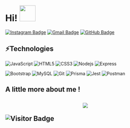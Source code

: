 <h1>
Hi! 
<img src="https://media.giphy.com/media/mGcNjsfWAjY5AEZNw6/giphy.gif" width="50">
</h1>

<!--[![Linkedin Badge](https://img.shields.io/badge/-LinkedIn-blue?style=flat-square&logo=Linkedin&logoColor=white&link=https://www.linkedin.com/in/dodi-wahyu/)](https://www.linkedin.com/in/dodi-wahyu/)-->
[![Instagram Badge](https://img.shields.io/badge/-Instagram-purple?style=flat-square&logo=instagram&logoColor=white&link=https://instagram.com/dxdiwp/)](https://instagram.com/dxdiwp)
[![Gmail Badge](https://img.shields.io/badge/-Gmail-c14438?style=flat-square&logo=Gmail&logoColor=white&link=mailto:kanna6501@gmail.com)](mailto:dodiwahyu28@gmail.com)
[![GitHub Badge](https://img.shields.io/github/followers/dxdiwp?label=follow&style=social)](https://github.com/dxdiwp)

<h2>⚡Technologies</h2>

<!-- ![TypeScript](https://img.shields.io/badge/-TypeScript-007ACC?style=flat-square&logo=typescript) -->



![JavaScript](https://img.shields.io/badge/-JavaScript-black?style=flat-square&logo=javascript)
![HTML5](https://img.shields.io/badge/-HTML5-E34F26?style=flat-square&logo=html5&logoColor=white)
![CSS3](https://img.shields.io/badge/-CSS3-1572B6?style=flat-square&logo=css3)
![Nodejs](https://img.shields.io/badge/-Nodejs-black?style=flat-square&logo=Node.js)
![Express](https://img.shields.io/badge/-Express-black?style=flat-square&logo=Express)
<!-- 
![React](https://img.shields.io/badge/-React-black?style=flat-square&logo=react)
![Tailwind](https://img.shields.io/badge/-Tailwind-black?style=flat-square&logo=tailwindcss)
![MongoDB](https://img.shields.io/badge/-MongoDB-black?style=flat-square&logo=mongodb)
![PostgreSQL](https://img.shields.io/badge/-PostgreSQL-336791?style=flat-square&logo=postgresql)
-->
![Bootstrap](https://img.shields.io/badge/-Bootstrap-563D7C?style=flat-square&logo=bootstrap)
![MySQL](https://img.shields.io/badge/-MySQL-black?style=flat-square&logo=mysql)
![Git](https://img.shields.io/badge/-Git-black?style=flat-square&logo=git)
![Prisma](https://img.shields.io/badge/-Prisma-2D9CDB?style=flat-square&logo=Prisma)
![Jest](https://img.shields.io/badge/-Jest-8A3FFC?style=flat-square&logo=Jest)
![Postman](https://img.shields.io/badge/-Postman-black?style=flat-square&logo=postman)


<h2> A little more about me ! <h2/>
<p align="center">

   <p align="center">
  <!-- <img height="50%" width="auto" src ="https://github-readme-stats.vercel.app/api?username=dxdiwp&show_icons=true&count_private=true&theme=dark&hide_border=true&hide_contribs=true&bg_color=00000000">
  <img height="50%" width="auto" src ="https://github-readme-stats.vercel.app/api/top-langs/?username=dxdiwp&layout=compact&hide_border=true&theme=dark&bg_color=00000000&langs_count=6&count_private=true&hide=jupyter%20notebook,tex,css"> -->
  <img src ="https://github-readme-streak-stats.herokuapp.com?user=dxdiwp&theme=dark&hide_border=true&background=FFFFFF00">
  <!-- <br>
  <br>
  <a href="https://www.buymeacoffee.com/"> <img align="center" src="https://cdn.buymeacoffee.com/buttons/v2/default-orange.png" height="50" width="210" alt="aveek.saha" /></a>
</p> -->

![Visitor Badge](https://visitor-badge.laobi.icu/badge?page_id=dxdiwp.dxdiwp)
</p>
